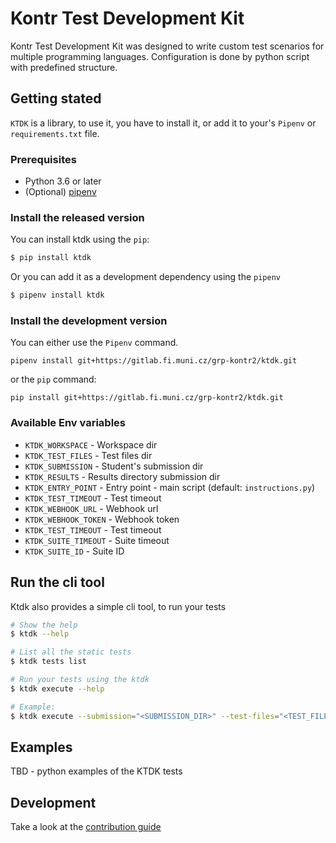 # Kontr Test Development Kit

Kontr Test Development Kit was designed to write custom test scenarios for multiple programming languages.
Configuration is done by python script with predefined structure.

## Getting stated
`KTDK` is a library, to use it, you have to install it, or add it to your's `Pipenv` or `requirements.txt` file.

### Prerequisites
- Python 3.6 or later
- (Optional) [pipenv](https://github.com/pypa/pipenv)

### Install the released version

You can install ktdk using the `pip`:
```bash
$ pip install ktdk
```

Or you can add it as a development dependency using the ``pipenv``

```bash
$ pipenv install ktdk
```

### Install the development version

You can either use the `Pipenv` command.

```shell
pipenv install git+https://gitlab.fi.muni.cz/grp-kontr2/ktdk.git
```

or the `pip` command:

```shell
pip install git+https://gitlab.fi.muni.cz/grp-kontr2/ktdk.git
```


### Available Env variables

- `KTDK_WORKSPACE` - Workspace dir
- `KTDK_TEST_FILES` - Test files dir
- `KTDK_SUBMISSION` - Student's submission dir
- `KTDK_RESULTS` - Results directory submission dir
- `KTDK_ENTRY_POINT` - Entry point - main script (default: `instructions.py`)
- `KTDK_TEST_TIMEOUT` - Test timeout
- `KTDK_WEBHOOK_URL` - Webhook url
- `KTDK_WEBHOOK_TOKEN` - Webhook token
- `KTDK_TEST_TIMEOUT` - Test timeout
- `KTDK_SUITE_TIMEOUT` - Suite timeout
- `KTDK_SUITE_ID` - Suite ID

## Run the cli tool
Ktdk also provides a simple cli tool, to run your tests

```bash
# Show the help
$ ktdk --help

# List all the static tests
$ ktdk tests list

# Run your tests using the ktdk
$ ktdk execute --help

# Example:
$ ktdk execute --submission="<SUBMISSION_DIR>" --test-files="<TEST_FILES_DIR>" --devel
```


## Examples
 TBD - python examples of the KTDK tests

## Development

Take a look at the [contribution guide]( 
https://gitlab.fi.muni.cz/grp-kontr2/kontr-documentation/blob/master/contributing/GeneralContributionGuide.adoc)



